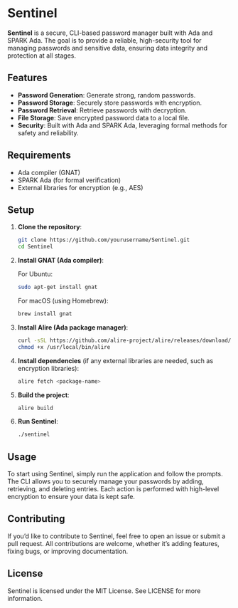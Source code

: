 # Sentinel

**Sentinel** is a secure, CLI-based password manager built with Ada and SPARK Ada. The goal is to provide a reliable, high-security tool for managing passwords and sensitive data, ensuring data integrity and protection at all stages.

## Features

- **Password Generation**: Generate strong, random passwords.
- **Password Storage**: Securely store passwords with encryption.
- **Password Retrieval**: Retrieve passwords with decryption.
- **File Storage**: Save encrypted password data to a local file.
- **Security**: Built with Ada and SPARK Ada, leveraging formal methods for safety and reliability.

## Requirements

- Ada compiler (GNAT)
- SPARK Ada (for formal verification)
- External libraries for encryption (e.g., AES)

## Setup

1. **Clone the repository**:

   ```bash
   git clone https://github.com/yourusername/Sentinel.git
   cd Sentinel
   ```

2. **Install GNAT (Ada compiler)**:

   For Ubuntu:

   ```bash
   sudo apt-get install gnat
   ```

   For macOS (using Homebrew):

   ```bash
   brew install gnat
   ```

3. **Install Alire (Ada package manager)**:

   ```bash
   curl -sSL https://github.com/alire-project/alire/releases/download/v1.0.0/alire-linux-x86_64 -o /usr/local/bin/alire
   chmod +x /usr/local/bin/alire
   ```

4. **Install dependencies** (if any external libraries are needed, such as encryption libraries):

   ```bash
   alire fetch <package-name>
   ```

5. **Build the project**:

   ```bash
   alire build
   ```

6. **Run Sentinel**:

   ```bash
   ./sentinel
   ```

## Usage

To start using Sentinel, simply run the application and follow the prompts. The CLI allows you to securely manage your passwords by adding, retrieving, and deleting entries. Each action is performed with high-level encryption to ensure your data is kept safe.

## Contributing

If you’d like to contribute to Sentinel, feel free to open an issue or submit a pull request. All contributions are welcome, whether it’s adding features, fixing bugs, or improving documentation.

## License

Sentinel is licensed under the MIT License. See LICENSE for more information.

